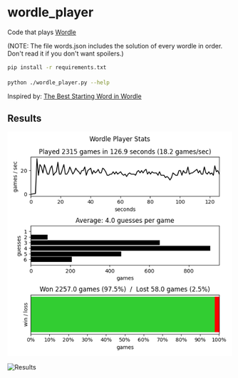 # wordle_player
Code that plays [Wordle](https://www.powerlanguage.co.uk/wordle/)

(NOTE: The file words.json includes the solution of every wordle in order. Don't read it if you don't want spoilers.)

```sh
pip install -r requirements.txt

python ./wordle_player.py --help
```
Inspired by: [The Best Starting Word in Wordle](https://bert.org/2021/11/24/the-best-starting-word-in-wordle/)

## Results
![Stats](wordle_stats.png)

![Results](wordle_grids.png)
